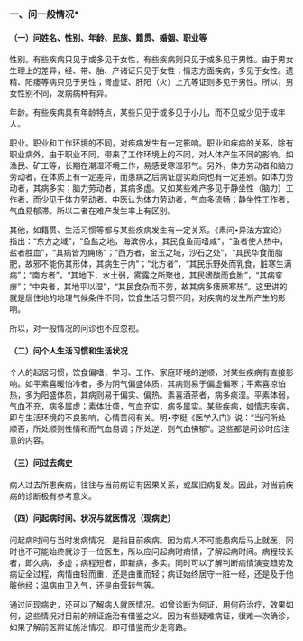### 一、问一般情况*

#### （一）问姓名、性别、年龄、民族、籍贯、婚姻、职业等

性别。有些疾病只见于或多见于女性，有些疾病则只见于或多见于男性。由于男女生理上的差异，经、带、胎、产诸证只见于女性；情志方面疾病，多见于女性。遗精、阳痿等病只见于男性；肾虚证、肝阳（火）上亢等证则多见于男性。所以，男女性别不同，发病病种有异。

年龄。有些疾病具有年龄特点，某些只见于或多见于小儿，而不见或少见于成年人。

职业。职业和工作环境的不同，对疾病发生有一定影响。职业和疾病的关系，除有职业病外，由于职业不同，带来了工作环境上的不同，对人体产生不同的影响。如渔民、矿工等，长期在潮湿环境工作，易感受寒湿邪气。另外，体力劳动者和脑力劳动者，在体质上有一定差异，而患病之后病证虚实趋向也有一定差别。如体力劳动者，其病多实；脑力劳动者，其病多虚。又如某些难产多见于静坐性（脑力）工作者，而少见于体力劳动者。中医认为体力劳动者，气血多流畅；静坐性工作者，气血易郁滞。所以二者在难产发生率上有区别。

其他，如籍贯、生活习惯等都与某些疾病发生有一定关系。《素问•异法方宜论》指出：“东方之域”，“鱼盐之地，海滨傍水，其民食鱼而嗜咸"，“鱼者使人热中，盐者胜血”，“其病皆为痈疡”；“西方者，金玉之域，沙石之处”，“其民华食而脂肥，故邪不能伤其形体，其病生于内”；“北方者”，“其民乐野处而乳食，脏寒生满病”；“南方者”，“其地下，水土弱，雾露之所聚也，其民嗜酸而食胕”，“其病挛痹”；“中央者，其地平以湿”，“其民食杂而不劳，故其病多痿厥寒热”。这里讲的就是居住地的地理气候条件不同，饮食生活习惯不同，对疾病的发生所产生的影响。

所以，对一般情况的问诊也不应忽视。

#### （二）问个人生活习惯和生活状况

个人的起居习惯，饮食偏嗜，学习、工作、家庭环境的逆顺，对某些疾病有直接影响。如平素喜暖怕冷者，多为阴气偏盛体质，其病则易于偏虚偏寒；平素喜凉怕热，多为阳盛体质，其病则易于偏实、偏热。素喜酒茶者，病多痰湿。平素体弱，气血不充，病多属虚；素体壮盛，气血充实，病多属实。某些疾病，如情志疾病，即与生活环境的不良影响，心情苦闷有关。明•李梃《医学入门》说：“当问所处顺否，所处顺则性情和而气血易调；所处逆，则气血怫郁”。这些都是问诊时应注意的内容。

#### （三）问过去病史

病人过去所患疾病，往往与当前病证有因果关系，或属旧病复发。因此，对当前疾病的诊断极有参考意义。

#### （四）问起病时间、状况与就医情况（现病史）

问起病时间与当时发病情况，是指目前疾病。因为病人不可能患病后马上就医，同时也不可能始终就诊于一位医生，所以应问起病时病情，了解起病时间。病程较长者，即久病，多虚；病程短者，即新病，多实。同时可以了解判断病情演变趋势及病证全过程，病情由轻而重，还是由重而轻；病证始终居守一脏一经，还是及于他脏他经；温病由卫入气，还是由营转气等。

通过问现病史，还可以了解病人就医情况。如曾诊断为何证，用何药治疗，效果如何，这些情况对目前的辨证施治有借鉴之义。因为有些疑难病证，很难一次确诊，如果了解前医辨证施治情况，即可借鉴而少走弯路。
